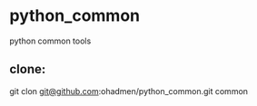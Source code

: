 # python_common
python common tools

## clone:
git clon git@github.com:ohadmen/python_common.git common
